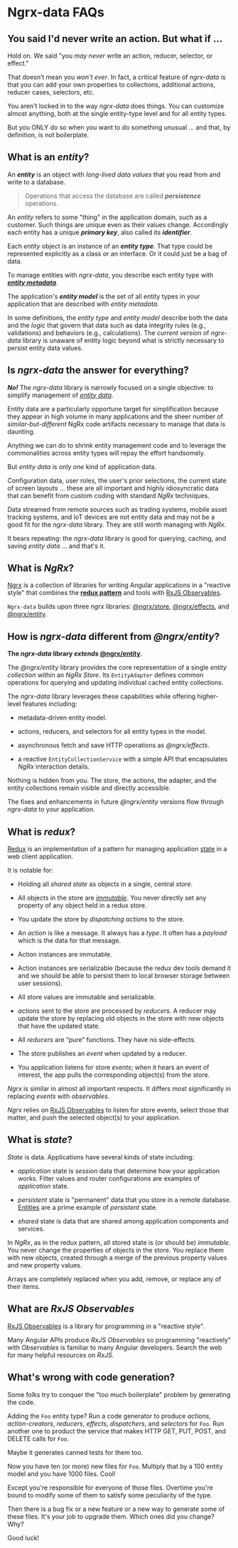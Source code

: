 # Ngrx-data FAQs

<a id="no-boilerplate-claim"></a>

## You said I'd never write an action. But what if ...

Hold on. We said "you _may never_ write an action, reducer, selector, or effect."

That doesn’t mean you _won’t ever_.
In fact, a critical feature of _ngrx-data_ is that you can add your own properties to collections, additional actions, reducer cases, selectors, etc.

You aren't locked in to the way _ngrx-data_ does things.
You can customize almost anything, both at the single entity-type level and for all entity types.

But you ONLY do so when you want to do something unusual … and that, by definition, is not boilerplate.

<a id="entity"></a>

## What is an _entity_?

An **_entity_** is an object with _long-lived data values_ that you read from and write to a database.

> Operations that access the database are called **_persistence_** operations.

An _entity_ refers to some "thing" in the application domain, such as a customer.
Such things are unique even as their values change. Accordingly each entity has a unique **_primary key_**, also called its **_identifier_**.

Each _entity_ object is an instance of an **_entity type_**. That type could be represented explicitly as a class or an interface. Or it could just be a bag of data.

To manage entities with _ngrx-data_, you describe each entity type with [**_entity metadata_**](entity-metadata.md).

The application's **_entity model_** is the set of all entity types in your application that are described with _entity metadata_.

In some definitions, the _entity type_ and _entity model_ describe both the data and the _logic_ that govern that data such as data integrity rules (e.g., validations) and behaviors (e.g., calculations). The _current version_ of _ngrx-data_ library is unaware of entity logic beyond what is strictly necessary to persist entity data values.

<a id="no-panacea"></a>

## Is _ngrx-data_ the answer for everything?

**_No!_**
The _ngrx-data_ library is narrowly focused on a single objective:
to simplify management of [_entity data_](#entity).

Entity data are a particularly opportune target for simplification
because they appear in high volume in many applications and
the sheer number of _similar-but-different_ NgRx code artifacts necessary to manage that data is daunting.

Anything we can do to shrink entity management code and to leverage the commonalities across entity types will repay the effort handsomely.

But _entity data_ is only _one_ kind of application data.

Configuration data, user roles, the user's prior selections, the current state of screen layouts ...
these are all important and highly idiosyncratic data that can benefit from
custom coding with standard _NgRx_ techniques.

Data streamed from remote sources such as trading systems,
mobile asset tracking systems, and IoT devices are not entity data
and may not be a good fit for the _ngrx-data_ library.
They are still worth managing with _NgRx_.

It bears repeating: the _ngrx-data_ library is good for
querying, caching, and saving _entity data_ ... and that's it.

<a id="ngrx"></a>

## What is _NgRx_?

[Ngrx](https://github.com/ngrx/platform/blob/master/README.md) is a collection of libraries for writing Angular applications in a "reactive style" that combines the
**[redux pattern](#redux)** and tools with [RxJS Observables](#rxjs).

`Ngrx-data` builds upon three _ngrx_ libraries:
[@ngrx/store](https://github.com/ngrx/platform/blob/master/docs/store/README.md),
[@ngrx/effects](https://github.com/ngrx/platform/blob/master/docs/effects/README.md), and
[@ngrx/entity](https://github.com/ngrx/platform/blob/master/docs/entity/README.md).

<a id="ngrx-entity"></a>

## How is _ngrx-data_ different from _@ngrx/entity_?

**The _ngrx-data_ library _extends_ [@ngrx/entity](https://github.com/ngrx/platform/blob/master/docs/entity/README.md)**.

The _@ngrx/entity_ library provides the
core representation of a single _entity collection_ within an _NgRx Store_.
Its `EntityAdapter` defines common operations for querying and updating individual cached entity collections.

The _ngrx-data_ library leverages these capabilities while offering higher-level features including:

* metadata-driven entity model.

* actions, reducers, and selectors for all entity types in the model.

* asynchronous fetch and save HTTP operations as _@ngrx/effects_.

* a reactive `EntityCollectionService` with a simple API that
  encapsulates _NgRx_ interaction details.

Nothing is hidden from you.
The store, the actions, the adapter, and the entity collections remain visible and directly accessible.

The fixes and enhancements in future _@ngrx/entity_ versions flow through _ngrx-data_ to your application.

<a id="redux"></a>

## What is _redux_?

[Redux](https://redux.js.org/) is an implementation of a pattern for managing application [state](#state) in a web client application.

It is notable for:

* Holding all _shared state_ as objects in a single, central _store_.

* All objects in the store are [_immutable_](https://en.wikipedia.org/wiki/Immutable_object).
  You never directly set any property of any object held in a redux store.

* You update the store by _dispatching actions_ to the store.

* An _action_ is like a message. It always has a _type_. It often has a _payload_ which is the data for that message.

* Action instances are immutable.

* Action instances are serializable (because the redux dev tools demand it and we should be able to persist them to local browser storage between user sessions).

* All store values are immutable and serializable.

* _actions_ sent to the store are processed by _reducers_. A reducer may update the store by replacing old objects in the store with new objects that have the updated state.

* All _reducers_ are “pure” functions.
  They have no side-effects.

* The store publishes an _event_ when updated by a reducer.

* You application listens for store _events_; when it hears an event of interest, the app pulls the corresponding object(s) from the store.

_Ngrx_ is similar in almost all important respects.
It differs most significantly in replacing _events_ with _observables_.

_Ngrx_ relies on
[RxJS Observables](#rxjs) to listen for store events, select those that matter, and push the selected object(s) to your application.

<a id="state"></a>

## What is _state_?

_State_ is data.
Applications have several kinds of state including:

* _application_ state is _session_ data that determine how your application works. Filter values and router configurations are examples of _application_ state.

* _persistent_ state is "permanent" data that you store in a remote database. [Entities](#entity) are a prime example of _persistent_ state.

* _shared_ state is data that are shared among application components and services.

In _NgRx_, as in the redux pattern, all stored state is (or should be) _immutable_.
You never change the properties of objects in the store.
You replace them with new objects, created through a merge of the previous property values and new property values.

Arrays are completely replaced when you add, remove, or replace any of their items.

<a id="rxjs"></a>

## What are _RxJS Observables_

[RxJS Observables](http://reactivex.io/rxjs/) is a library for programming in a "reactive style".

Many Angular APIs produce _RxJS Observables_ so programming "reactively" with _Observables_ is familiar to many Angular developers. Search the web for many helpful resources on _RxJS_.

<a id="code-generation"></a>

## What's wrong with code generation?

Some folks try to conquer the "too much boilerplate" problem by generating the code.

Adding the `Foo` entity type? Run a code generator to produce _actions_, _action-creators_, _reducers_, _effects_, _dispatchers_, and _selectors_ for `Foo`.
Run another one to product the service that makes HTTP GET, PUT, POST, and DELETE calls for `Foo`.

Maybe it generates canned tests for them too.

Now you have ten (or more) new files for `Foo`. Multiply that by a 100 entity model and you have 1000 files. Cool!

Except you're responsible for everyone of those files. Overtime you're bound to modify some of them to satisfy some peculiarity of the type.

Then there is a bug fix or a new feature or a new way to generate some of these files. It's your job to upgrade them. Which ones did you change? Why?

Good luck!

